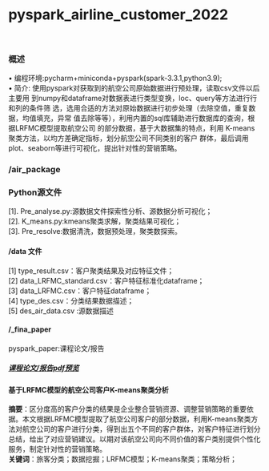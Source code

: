 # pyspark_airline_customer_2022

<br>

### 概述
• 编程环境:pycharm+miniconda+pyspark(spark-3.3.1,python3.9);<br>
• 简介: 使用pyspark对获取到的航空公司原始数据进行预处理，读取csv文件以后主要用
到numpy和dataframe对数据表进行类型变换，loc、query等方法进行行和列的条件筛
选，选用合适的方法对原始数据进行初步处理（去除空值，重复数据，均值填充，异常
值去除等等），利用内置的sql库辅助进行数据库的查询，根据LRFMC模型提取航空公司
的部分数据，基于大数据集的特点，利用 K-means 聚类方法，以均方差确定指标，划分航空公司不同类别的客户
群体，最后调用plot、seaborn等进行可视化，提出针对性的营销策略。
<br>
### /air_package
### Python源文件<br>
[1]. Pre_analyse.py:源数据文件探索性分析、源数据分析可视化；<br>
[2]. K_means.py:kmeans聚类求解，聚类结果可视化；<br>
[3]. Pre_resolve:数据清洗，数据预处理，聚类数探索。<br>
  ####  /data 文件
[1] type_result.csv：客户聚类结果及对应特征文件；<br>
[2] data_LRFMC_standard.csv：客户特征标准化dataframe；<br>
[3] data_LRFMC.csv：客户特征dataframe；<br>
[4] type_des.csv：分类结果数据描述；<br>
[5] des_air_data.csv :源数据描述 <br>
 #### /_fina_paper
 pyspark_paper:课程论文/报告
##### <a href="https://github.com/MinjieY/pyspark_airline_customer_2022/pysparkProject_work/_fina_paper/pyspark_paper.pdf" target="_blank">课程论文/报告pdf预览</a>

#### 基于LRFMC模型的航空公司客户K-means聚类分析<br>
**摘要**：区分度高的客户分类的结果是企业整合营销资源、调整营销策略的重要依据。本文根据LRFMC模型提取了航空公司客户的部分数据，利用K-means聚类方法对航空公司的客户进行分类，得到出五个不同的客户群体，对客户特征进行划分总结，给出了对应营销建议。以期对该航空公司向不同价值的客户类别提供个性化服务，制定针对性的营销策略。<br>
**关键词**：旅客分类；数据挖掘；LRFMC模型；K-means聚类；策略分析；</a>
